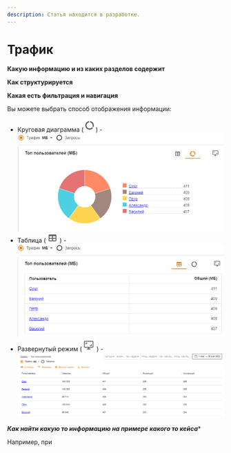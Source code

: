 ```yaml
---
description: Статья находится в разработке.
---
```


# Трафик
 
**************Какую информацию и из каких разделов содержит**************

******************Как структурируется******************

********************Какая есть фильтрация и навигация********************

 Вы можете выбрать способ отображения информации:
 * Круговая диаграмма (![](../../.gitbook/assets/icon-pie-chart.png)) - 
    ![](../../.gitbook/assets/traffic1.png)
 * Таблица (![](../../.gitbook/assets/icon-table.png)) - 
    ![](../../.gitbook/assets/traffic.png)
 * Развернутый режим (![](../../.gitbook/assets/icon-expand.png)) - 
    ![](../../.gitbook/assets/traffic2.png)

***********Как найти какую то информацию на примере какого то кейса************

Например, при